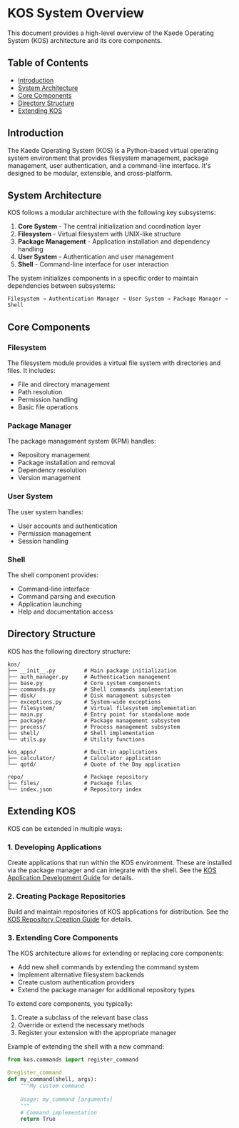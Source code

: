 # KOS System Overview

This document provides a high-level overview of the Kaede Operating System (KOS) architecture and its core components.

## Table of Contents
- [Introduction](#introduction)
- [System Architecture](#system-architecture)
- [Core Components](#core-components)
- [Directory Structure](#directory-structure)
- [Extending KOS](#extending-kos)

## Introduction

The Kaede Operating System (KOS) is a Python-based virtual operating system environment that provides filesystem management, package management, user authentication, and a command-line interface. It's designed to be modular, extensible, and cross-platform.

## System Architecture

KOS follows a modular architecture with the following key subsystems:

1. **Core System** - The central initialization and coordination layer
2. **Filesystem** - Virtual filesystem with UNIX-like structure
3. **Package Management** - Application installation and dependency handling
4. **User System** - Authentication and user management
5. **Shell** - Command-line interface for user interaction

The system initializes components in a specific order to maintain dependencies between subsystems:

```
Filesystem → Authentication Manager → User System → Package Manager → Shell
```

## Core Components

### Filesystem

The filesystem module provides a virtual file system with directories and files. It includes:

- File and directory management
- Path resolution
- Permission handling
- Basic file operations

### Package Manager

The package management system (KPM) handles:

- Repository management
- Package installation and removal
- Dependency resolution
- Version management

### User System

The user system handles:

- User accounts and authentication
- Permission management
- Session handling

### Shell

The shell component provides:

- Command-line interface
- Command parsing and execution
- Application launching
- Help and documentation access

## Directory Structure

KOS has the following directory structure:

```
kos/
├── __init__.py         # Main package initialization
├── auth_manager.py     # Authentication management
├── base.py             # Core system components
├── commands.py         # Shell commands implementation
├── disk/               # Disk management subsystem
├── exceptions.py       # System-wide exceptions
├── filesystem/         # Virtual filesystem implementation
├── main.py             # Entry point for standalone mode
├── package/            # Package management subsystem
├── process/            # Process management subsystem
├── shell/              # Shell implementation
└── utils.py            # Utility functions

kos_apps/               # Built-in applications
├── calculator/         # Calculator application
└── qotd/               # Quote of the Day application

repo/                   # Package repository
├── files/              # Package files
└── index.json          # Repository index
```

## Extending KOS

KOS can be extended in multiple ways:

### 1. Developing Applications

Create applications that run within the KOS environment. These are installed via the package manager and can integrate with the shell. See the [KOS Application Development Guide](KOS_APPLICATION_GUIDE.md) for details.

### 2. Creating Package Repositories

Build and maintain repositories of KOS applications for distribution. See the [KOS Repository Creation Guide](KOS_REPOSITORY_GUIDE.md) for details.

### 3. Extending Core Components

The KOS architecture allows for extending or replacing core components:

- Add new shell commands by extending the command system
- Implement alternative filesystem backends
- Create custom authentication providers
- Extend the package manager for additional repository types

To extend core components, you typically:

1. Create a subclass of the relevant base class
2. Override or extend the necessary methods
3. Register your extension with the appropriate manager

Example of extending the shell with a new command:

```python
from kos.commands import register_command

@register_command
def my_command(shell, args):
    """My custom command
    
    Usage: my_command [arguments]
    """
    # Command implementation
    return True
```
